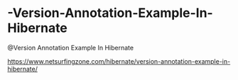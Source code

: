 # -Version-Annotation-Example-In-Hibernate
@Version Annotation Example In Hibernate

https://www.netsurfingzone.com/hibernate/version-annotation-example-in-hibernate/

